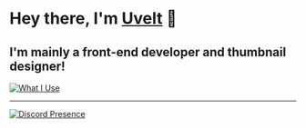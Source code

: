 # Hey there, I'm [Uvelt](https://uvelt.xyz) 👋

## I'm mainly a front-end developer and thumbnail designer!
[![What I Use](https://skillicons.dev/icons?i=js,html,css,vscode,visualstudio,ps,pr,tailwind,react,nextjs,figma,lua)]()

<hr>

[![Discord Presence](https://lanyard.cnrad.dev/api/854034205020782603)](https://discord.dog/854034205020782603)
